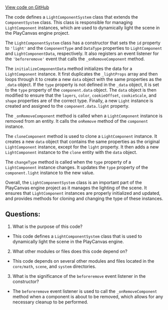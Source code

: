 [View code on GitHub](https://github.com/playcanvas/engine/src/framework/components/light/system.js)

The code defines a `LightComponentSystem` class that extends the `ComponentSystem` class. This class is responsible for managing `LightComponent` instances, which are used to dynamically light the scene in the PlayCanvas engine project. 

The `LightComponentSystem` class has a constructor that sets the `id` property to `'light'` and the `ComponentType` and `DataType` properties to `LightComponent` and `LightComponentData`, respectively. It also registers an event listener for the `'beforeremove'` event that calls the `_onRemoveComponent` method. 

The `initializeComponentData` method initializes the data for a `LightComponent` instance. It first duplicates the `_lightProps` array and then loops through it to create a new `data` object with the same properties as the `_data` object. If the `type` property is not defined in the `_data` object, it is set to the `type` property of the `component.data` object. The `data` object is then modified to ensure that the `layers`, `color`, `cookieOffset`, `cookieScale`, and `shape` properties are of the correct type. Finally, a new `Light` instance is created and assigned to the `component.data.light` property. 

The `_onRemoveComponent` method is called when a `LightComponent` instance is removed from an entity. It calls the `onRemove` method of the `component` instance. 

The `cloneComponent` method is used to clone a `LightComponent` instance. It creates a new `data` object that contains the same properties as the original `LightComponent` instance, except for the `light` property. It then adds a new `LightComponent` instance to the `clone` entity with the `data` object. 

The `changeType` method is called when the `type` property of a `LightComponent` instance changes. It updates the `type` property of the `component.light` instance to the new value. 

Overall, the `LightComponentSystem` class is an important part of the PlayCanvas engine project as it manages the lighting of the scene. It ensures that `LightComponent` instances are properly initialized and updated, and provides methods for cloning and changing the type of these instances.
## Questions: 
 1. What is the purpose of this code?
- This code defines a `LightComponentSystem` class that is used to dynamically light the scene in the PlayCanvas engine.

2. What other modules or files does this code depend on?
- This code depends on several other modules and files located in the `core/math`, `scene`, and `system` directories.

3. What is the significance of the `beforeremove` event listener in the constructor?
- The `beforeremove` event listener is used to call the `_onRemoveComponent` method when a component is about to be removed, which allows for any necessary cleanup to be performed.